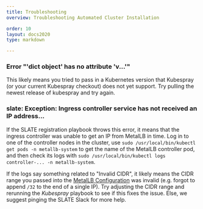 ```yaml
---
title: Troubleshooting
overview: Troubleshooting Automated Cluster Installation

order: 10
layout: docs2020
type: markdown

---
```


### Error "'dict object' has no attribute 'v...'"
This likely means you tried to pass in a Kubernetes version that Kubespray (or your current Kubespray checkout) does not yet support.
Try pulling the newest release of kubespray and try again.

### slate: Exception: Ingress controller service has not received an IP address...
If the SLATE registration playbook throws this error, it means that the ingress controller was unable to get an IP from MetalLB in time.
Log in to one of the controller nodes in the cluster, use `sudo /usr/local/bin/kubectl get pods -n metallb-system` to get the name of the MetalLB controller pod, and then check its logs with `sudo /usr/local/bin/kubectl logs controller-... -n metallb-system`.

If the logs say something related to "Invalid CIDR", it likely means the CIDR range you passed into the [MetalLB Configuration](/docs/cluster/automated/kubernetes-cluster-creation.html#kcc-configure) was invalid (e.g. forgot to append `/32` to the end of a single IP).
Try adjusting the CIDR range and rerunning the *Kubespray* playbook to see if this fixes the issue.
Else, we suggest pinging the SLATE Slack for more help.
